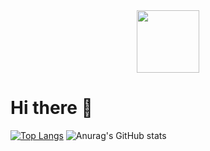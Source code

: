 <div id="header" align="center">
  <img src="https://media.giphy.com/media/M9gbBd9nbDrOTu1Mqx/giphy.gif" width="100"/>
</div>

# Hi there 👋

[![Top Langs](https://github-readme-stats.vercel.app/api/top-langs/?username=DatNgo-dev)](https://github.com/DatNgo-dev/github-readme-stats)
![Anurag's GitHub stats](https://github-readme-stats.vercel.app/api?username=DatNgo-dev&show_icons=true&theme=radical)
